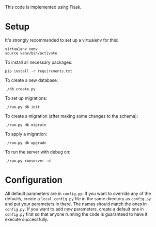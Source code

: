 This code is implemented using Flask.

Setup
=====

It's strongly recommended to set up a virtualenv for this:

    virtualenv venv
    source venv/bin/activate

To install all necessary packages:

    pip install -r requirements.txt

To create a new database:

    ./db_create.py

To set up migrations:

    ./run.py db init

To create a migration (after making some changes to the schema):

    ./run.py db migrate

To apply a migration:

    ./run.py db upgrade

To run the server with debug on:

    ./run.py runserver -d

Configuration
=============

All default parameters are in `config.py`. If you want to override any of the
defaults, create a `local_config.py` file in the same directory as `config.py`
and put your parameters in there. The names should match the ones in
`config.py`. If you want to add *new* parameters, create a default one in
`config.py` first so that anyone running the code is guaranteed to have it
execute successfully.
